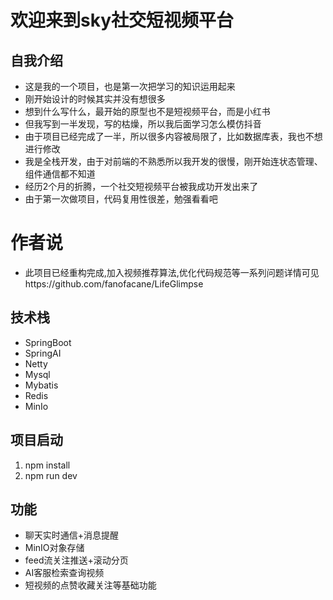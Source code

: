 # 欢迎来到sky社交短视频平台

## 自我介绍
- 这是我的一个项目，也是第一次把学习的知识运用起来
- 刚开始设计的时候其实并没有想很多
- 想到什么写什么，最开始的原型也不是短视频平台，而是小红书
- 但我写到一半发现，写的枯燥，所以我后面学习怎么模仿抖音
- 由于项目已经完成了一半，所以很多内容被局限了，比如数据库表，我也不想进行修改
- 我是全栈开发，由于对前端的不熟悉所以我开发的很慢，刚开始连状态管理、组件通信都不知道
- 经历2个月的折腾，一个社交短视频平台被我成功开发出来了
- 由于第一次做项目，代码复用性很差，勉强看看吧

# 作者说
- 此项目已经重构完成,加入视频推荐算法,优化代码规范等一系列问题详情可见https://github.com/fanofacane/LifeGlimpse

## 技术栈
- SpringBoot
- SpringAI
- Netty
- Mysql
- Mybatis
- Redis
- MinIo

## 项目启动
1. npm install
2. npm run dev

## 功能
- 聊天实时通信+消息提醒
- MinIO对象存储
- feed流关注推送+滚动分页
- AI客服检索查询视频
- 短视频的点赞收藏关注等基础功能


